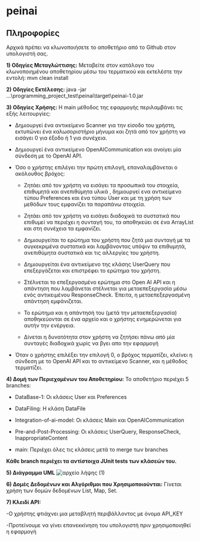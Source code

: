 # **peinai**

## Πληροφορίες

Αρχικά πρέπει να κλωνοποιήσετε το αποθετήριο από το Github στον υπολογιστή σας.

**1) Οδηγίες Μεταγλώττισης:**
Μεταβείτε στον κατάλογο του κλωνοποιημένου αποθετηρίου μέσω του τερματικού και εκτελέστε την εντολή:
mvn clean install

**2) Οδηγίες Εκτέλεσης:**
java -jar ...\programming_project_test\peinai\target\peinai-1.0.jar
<!-- οπου πριν τις 3 τελείες μπαίνει το path που βρίσκεται το κλωνοποιημένο αποθετήριο στον υπολογιστή σας. -->

**3) Οδηγίες Χρήσης:**
Η main μέθοδος της εφαρμογής περιλαμβάνει τις εξής λειτουργίες:

- Δημιουργεί ένα αντικείμενο Scanner για την είσοδο του χρήστη, εκτυπώνει ένα καλωσοριστήριο μήνυμα και ζητά από
τον χρήστη να εισάγει 0 για έξοδο ή 1 για συνέχεια.

- Δημιουργεί ένα αντικείμενο OpenAICommunication και ανοίγει μία σύνδεση με το OpenAI API.

- Όσο ο χρήστης επιλέγει την πρώτη επιλογή, επαναλαμβάνεται ο ακόλουθος βρόχος:
  
  - Ζητάει από τον χρήστη να εισάγει τα προσωπικά του στοιχεία, επιθυμητά και ανεπιθύμητα υλικά , δημιουργεί ενα αντικείμενο τύπου Preferences και ένα τύπου User και με τη χρήση των         μεθόδων τους εμφανίζει τα παραπάνω στοιχεία.

  - Ζητάει από τον χρήστη να εισάγει διαδοχικά τα συστατικά που επιθυμεί να περιέχει η συνταγή του, τα αποθηκεύει σε ένα ArrayList και στη συνέχεια τα εμφανίζει.

  - Δημιουργείται το ερώτημα του χρήστη που ζητά μια συνταγή με τα συγκεκριμένα συστατικά και λαμβάνοντας υπόψιν τα επιθυμητά, ανεπιθύμητα συστατικά και τις αλλεργίες του χρήστη.

  - Δημιουργείται ένα αντικείμενο της κλάσης UserQuery που επεξεργάζεται και επιστρέφει το ερώτημα του χρήστη.

  - Στέλνεται το επεξεργασμένο ερώτημα στο Open AI API και η απάντηση που λαμβάνεται στέλνεται για μεταεπεξεργασία μέσω ενός αντικειμένου ResponseCheck. Έπειτα, η μεταεπεξεργασμένη 
   απάντηση εμφάνιζεται.

  - Το ερώτημα και η απάντησή του (μετά την μεταεπεξεργασία) αποθηκεύονται σε ένα αρχείο και ο χρήστης ενημερώνεται για αυτήν την ενέργεια.

  - Δίνεται η δυνατότητα στον χρήστη να ζητήσει πάνω από μία συνταγές διαδοχικά χωρίς να βγει απο την εφαρμογή

- Όταν ο χρήστης επιλέξει την επιλογή 0, ο βρόχος τερματίζει, κλείνει η σύνδεση με το OpenAI API και το αντικείμενο Scanner, και η μέθοδος τερματίζει.

**4) Δομή των Περιεχομένων του Αποθετηρίου:**
Το αποθετήριο περιέχει 5 branches:

- DataBase-1: Οι κλάσεις User και Preferences

- DataFiling: Η κλάση DataFile

- Integration-of-ai-model: Οι κλάσεις Main και OpenAICommunication

- Pre-and-Post-Processing: Οι κλάσεις UserQuery, ResponseCheck, InappropriateContent

- main: Περιέχει όλες τις κλάσεις μετά το merge των branches

**Κάθε branch περιέχει τα αντίστοιχα JUnit tests των κλάσεών του.**

**5) Διάγραμμα UML**
![αρχείο λήψης (1)](https://github.com/AndrianaBilali/programming_project_test/assets/147388357/8c4bf262-bc69-4815-9227-17105b444698)

**6) Δομές Δεδομένων και Αλγόριθμοι που Χρησιμοποιούνται:**
Γίνεται χρήση των δομών δεδομένων List, Map, Set.

**7) Κλειδί API:**

 -Ο χρήστης φτιάχνει μια μεταβλητή περιβάλλοντος με όνομα API_KEY 
 
 -Προτείνουμε να γίνει επανεκκίνηση του υπολογιστή πριν χρησιμοποιηθεί η εφαρμογή
